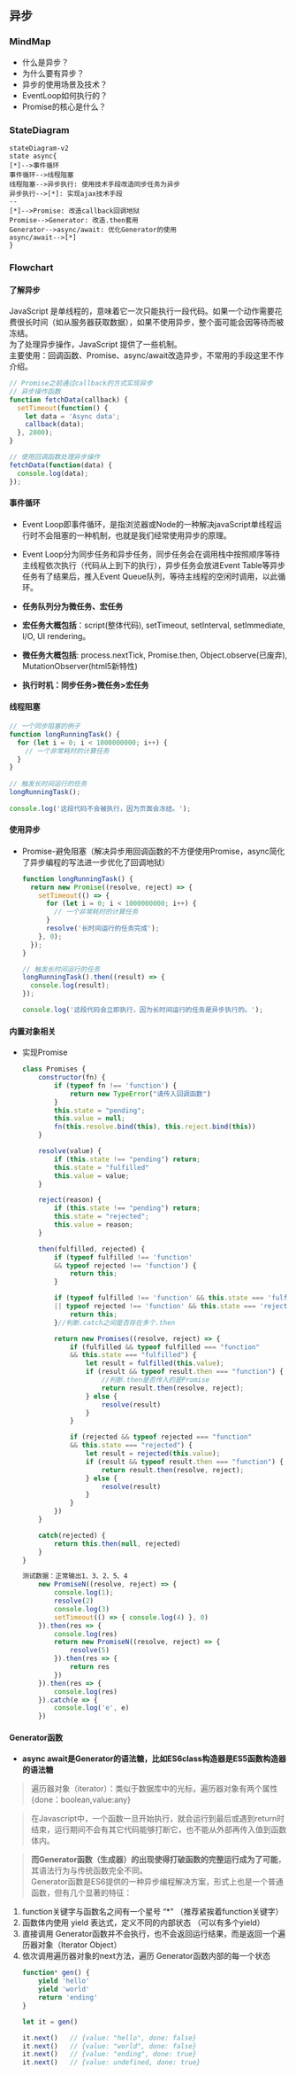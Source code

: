 ## 异步

### MindMap
+ 什么是异步？
+ 为什么要有异步？
+ 异步的使用场景及技术？
+ EventLoop如何执行的？
+ Promise的核心是什么？



### StateDiagram

```mermaid
stateDiagram-v2
state async{
[*]-->事件循环
事件循环-->线程阻塞
线程阻塞-->异步执行: 使用技术手段改造同步任务为异步
异步执行-->[*]: 实现ajax技术手段
--
[*]-->Promise: 改造callback回调地狱
Promise-->Generator: 改造.then套用
Generator-->async/await: 优化Generator的使用
async/await-->[*]
}
```

### Flowchart

#### 了解异步
JavaScript 是单线程的，意味着它一次只能执行一段代码。如果一个动作需要花费很长时间（如从服务器获取数据），如果不使用异步，整个面可能会因等待而被冻结。  
为了处理异步操作，JavaScript 提供了一些机制。  
主要使用：回调函数、Promise、async/await改造异步，不常用的手段这里不作介绍。

```js
// Promise之前通过callback的方式实现异步
// 异步操作函数
function fetchData(callback) {
  setTimeout(function() {
    let data = 'Async data';
    callback(data);
  }, 2000);
}

// 使用回调函数处理异步操作
fetchData(function(data) {
  console.log(data);
});
```



#### 事件循环

- Event Loop即事件循环，是指浏览器或Node的一种解决javaScript单线程运行时不会阻塞的一种机制，也就是我们经常使用异步的原理。  

- Event Loop分为同步任务和异步任务，同步任务会在调用栈中按照顺序等待主线程依次执行（代码从上到下的执行），异步任务会放进Event Table等异步任务有了结果后，推入Event Queue队列，等待主线程的空闲时调用，以此循环。

- **任务队列分为微任务、宏任务**
- **宏任务大概包括**：script(整体代码), setTimeout, setInterval, setImmediate, I/O, UI rendering。

- **微任务大概包括**: process.nextTick, Promise.then, Object.observe(已废弃), MutationObserver(html5新特性)

- **执行时机：同步任务>微任务>宏任务**  

#### 线程阻塞

```js
// 一个同步阻塞的例子
function longRunningTask() {
  for (let i = 0; i < 1000000000; i++) {
    // 一个非常耗时的计算任务
  }
}
 
// 触发长时间运行的任务
longRunningTask();
 
console.log('这段代码不会被执行，因为页面会冻结。');
```



#### 使用异步
- Promise-避免阻塞（解决异步用回调函数的不方便使用Promise，async简化了异步编程的写法进一步优化了回调地狱）
    ```js
    function longRunningTask() {
      return new Promise((resolve, reject) => {
        setTimeout(() => {
          for (let i = 0; i < 1000000000; i++) {
            // 一个非常耗时的计算任务
          }
          resolve('长时间运行的任务完成');
        }, 0);
      });
    }
    
    // 触发长时间运行的任务
    longRunningTask().then((result) => {
      console.log(result);
    });
    
    console.log('这段代码会立即执行，因为长时间运行的任务是异步执行的。');
    
    ```

#### 内置对象相关
- 实现Promise
    ```js
    class Promises {
        constructor(fn) {
            if (typeof fn !== 'function') {
                return new TypeError("请传入回调函数")
            }
            this.state = "pending";
            this.value = null;
            fn(this.resolve.bind(this), this.reject.bind(this))
        }
    
        resolve(value) {
            if (this.state !== "pending") return;
            this.state = "fulfilled"
            this.value = value;
        }
    
        reject(reason) {
            if (this.state !== "pending") return;
            this.state = "rejected";
            this.value = reason;
        }
    
        then(fulfilled, rejected) {
            if (typeof fulfilled !== 'function' 
            && typeof rejected !== 'function') {
                return this;
            }
    
            if (typeof fulfilled !== 'function' && this.state === 'fulfilled' 
            || typeof rejected !== 'function' && this.state === 'rejected') {
                return this;
            }//判断.catch之间是否存在多个.then
    
            return new Promises((resolve, reject) => {
                if (fulfilled && typeof fulfilled === "function" 
                && this.state === "fulfilled") {
                    let result = fulfilled(this.value);
                    if (result && typeof result.then === "function") {
                        //判断.then是否传入的是Promise
                        return result.then(resolve, reject);
                    } else {
                        resolve(result)
                    }
                }
    
                if (rejected && typeof rejected === "function" 
                && this.state === "rejected") {
                    let result = rejected(this.value);
                    if (result && typeof result.then === "function") {
                        return result.then(resolve, reject);
                    } else {
                        resolve(result)
                    }
                }
            })
        }
    
        catch(rejected) {
            return this.then(null, rejected)
        }
    }
    
    测试数据：正常输出1、3、2、5、4
        new PromiseN((resolve, reject) => {
            console.log(1);
            resolve(2)
            console.log(3)
            setTimeout(() => { console.log(4) }, 0)
        }).then(res => {
            console.log(res)
            return new PromiseN((resolve, reject) => {
                resolve(5)
            }).then(res => {
                return res
            })
        }).then(res => {
            console.log(res)
        }).catch(e => {
            console.log('e', e)
        })
    ```

#### Generator函数

- **async await是Generator的语法糖，比如ES6class构造器是ES5函数构造器的语法糖**

> 遍历器对象（iterator）：类似于数据库中的光标，遍历器对象有两个属性{done：boolean,value:any}

> 在Javascript中，一个函数一旦开始执行，就会运行到最后或遇到return时结束，运行期间不会有其它代码能够打断它，也不能从外部再传入值到函数体内。  

> **而Generator函数（生成器）的出现使得打破函数的完整运行成为了可能**，其语法行为与传统函数完全不同。  
Generator函数是ES6提供的一种异步编程解决方案，形式上也是一个普通函数，但有几个显著的特征：

  1. function关键字与函数名之间有一个星号 “*” （推荐紧挨着function关键字）
  2. 函数体内使用 yield 表达式，定义不同的内部状态 （可以有多个yield）
  3. 直接调用 Generator函数并不会执行，也不会返回运行结果，而是返回一个遍历器对象（Iterator Object）  
  4. 依次调用遍历器对象的next方法，遍历 Generator函数内部的每一个状态
      ```js
      function* gen() {
          yield 'hello'
          yield 'world'
          return 'ending'
      }
      
      let it = gen()
      
      it.next()   // {value: "hello", done: false}
      it.next()   // {value: "world", done: false}
      it.next()   // {value: "ending", done: true}
      it.next()   // {value: undefined, done: true}
      ```



